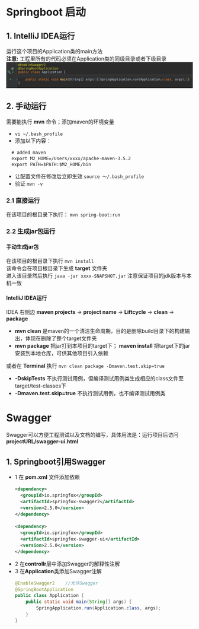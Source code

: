 # Springboot 启动

## 1. IntelliJ IDEA运行
运行这个项目的Application类的main方法 <br/>
**注意:** 工程里所有的代码必须在Application类的同级目录或者下级目录
 ![springbootStart_1](https://raw.githubusercontent.com/XianZhou/Jotting/master/img/Tips/SpringbootNote/springbootStart_1.png)

## 2. 手动运行
需要能执行 **mvn** 命令；添加maven的环境变量 <br/>
  * ```vi ~/.bash_profile```
  * 添加以下内容：
  ```
    # added maven
    export M2_HOME=/Users/xxxx/apache-maven-3.5.2
    export PATH=$PATH:$M2_HOME/bin
  ```
  * 让配置文件在修改后立即生效 ```source ～/.bash_profile```
  * 验证 ```mvn -v```

### 2.1 直接运行
在该项目的根目录下执行： ```mvn spring-boot:run```
### 2.2 生成jar包运行
#### 手动生成jar包
在该项目的根目录下执行 ```mvn install``` <br/>
该命令会在项目根目录下生成 **target** 文件夹 <br/>
 进入该目录然后执行 ```java -jar xxxx-SNAPSHOT.jar``` 注意保证项目的jdk版本与本机一致

#### IntelliJ IDEA运行
IDEA 右侧边 **maven projects** -> **project name** -> **Liftcycle** -> **clean** -> **package** <br/>
  * **mvn clean** 是maven的一个清洁生命周期，目的是删除build目录下的构建输出，体现在删除了整个target文件夹
  * **mvn package** 把jar打到本项目的target下； **maven install** 把target下的jar安装到本地仓库，可供其他项目引入依赖

或者在 **Terminal** 执行 ```mvn clean package -Dmaven.test.skip=true``` <br/>
  * **-DskipTests** 不执行测试用例，但编译测试用例类生成相应的class文件至target/test-classes下
  * **-Dmaven.test.skip=true** 不执行测试用例，也不编译测试用例类

# Swagger
Swagger可以方便工程测试以及文档的编写，具体用法是：运行项目后访问 **projectURL/swagger-ui.html**
## 1. Springboot引用Swagger
* 1 在 **pom.xml** 文件添加依赖
  ```xml
  <dependency>
    <groupId>io.springfox</groupId>
    <artifactId>springfox-swagger2</artifactId>
    <version>2.5.0</version>
  </dependency>

  <dependency>
    <groupId>io.springfox</groupId>
    <artifactId>springfox-swagger-ui</artifactId>
    <version>2.5.0</version>
  </dependency>
  ```
* 2 在**controllr**层中添加Swagger的解释性注解
* 3 在**Application**类添加Swagger注解
  ```java
  @EnableSwagger2    //允许Swagger
  @SpringBootApplication
  public class Application {
      public static void main(String[] args) {
          SpringApplication.run(Application.class, args);
      }
  }   
  ```

